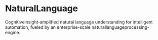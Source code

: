 # NaturalLanguage
Cognitiveinsight-amplified natural language understanding for intelligent automation, fueled by an enterprise-scale naturallanguageprocessing-engine.

